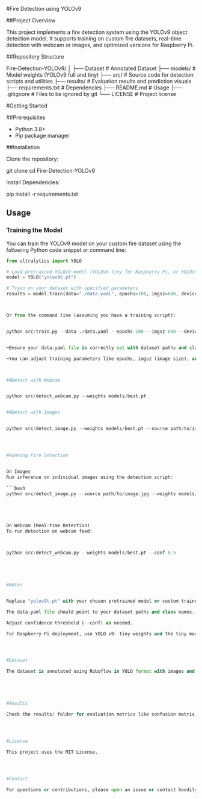 
#Fire Detection using YOLOv9


##Project Overview

This project implements a fire detection system using the YOLOv9 object detection model. It supports training on custom fire datasets, real-time detection with webcam or images, and optimized versions for Raspberry Pi.





##Repository Structure

Fire-Detection-YOLOv9/
│
├── Dataset # Annotated Dataset
├── models/ # Model weights (YOLOv9 full and tiny)
├── src/ # Source code for detection scripts and utilities
├── results/ # Evaluation results and prediction visuals
├── requirements.txt # Dependencies
├── README.md # Usage
├── .gitignore # Files to be ignored by git
└── LICENSE # Project license






#Getting Started



##Prerequisites

- Python 3.8+
- Pip package manager

##Installation

Clone the repository:


git clone <your-repo-url>
cd Fire-Detection-YOLOv9

Install Dependencies:


pip install -r requirements.txt









## Usage

### Training the Model

You can train the YOLOv9 model on your custom fire dataset using the following Python code snippet or command line:

```python
from ultralytics import YOLO

# Load pretrained YOLOv9 model (YOLOv9-tiny for Raspberry Pi, or YOLOv9c for full)
model = YOLO("yolov9t.pt")

# Train on your dataset with specified parameters
results = model.train(data="./data.yaml", epochs=100, imgsz=640, device=[0,1])



Or from the command line (assuming you have a training script):


python src/train.py --data ./data.yaml --epochs 100 --imgsz 640 --device 0 1


─Ensure your data.yaml file is correctly set with dataset paths and classes.

─You can adjust training parameters like epochs, imgsz (image size), and device as needed.



##Detect with Webcam


python src/detect_webcam.py --weights models/best.pt


##Detect with Images


python src/detect_image.py --weights models/best.pt --source path/to/images




#Running Fire Detection


On Images
Run inference on individual images using the detection script:

```bash
python src/detect_image.py --source path/to/image.jpg --weights models/best.pt --conf 0.5





On Webcam (Real-time Detection)
To run detection on webcam feed:



python src/detect_webcam.py --weights models/best.pt --conf 0.5





#Notes


Replace "yolov9t.pt" with your chosen pretrained model or custom trained weights (best.pt).

The data.yaml file should point to your dataset paths and class names.

Adjust confidence threshold (--conf) as needed.

For Raspberry Pi deployment, use YOLO v9- tiny weights and the tiny model for better performance.




#Dataset

The dataset is annotated using Roboflow in YOLO format with images and labels structured appropriately.





#Results

Check the results/ folder for evaluation metrics like confusion matrix, precision-recall curves, and sample prediction images.




#License

This project uses the MIT License.




#Contact

For questions or contributions, please open an issue or contact hoodilyas1@gmail.com.


